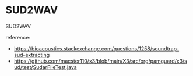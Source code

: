 # SUD2WAV
SUD2WAV

reference: 
- https://bioacoustics.stackexchange.com/questions/1258/soundtrap-sud-extracting
- https://github.com/macster110/x3/blob/main/X3/src/org/pamguard/x3/sud/test/SudarFileTest.java
 

